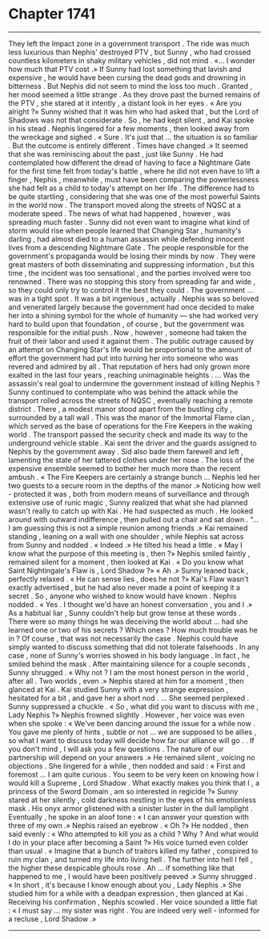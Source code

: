 
# Chapter 1741


---

They left the Impact zone in a government transport . The ride was much less luxurious than Nephis' destroyed PTV , but Sunny , who had crossed countless kilometers in shaky military vehicles , did not mind .
«… I wonder how much that PTV cost .»
If Sunny had lost something that lavish and expensive , he would have been cursing the dead gods and drowning in bitterness . But Nephis did not seem to mind the loss too much .
Granted , her mood seemed a little strange .
As they drove past the burned remains of the PTV , she stared at it intently , a distant look in her eyes .
« Are you alright ?»
Sunny wished that it was him who had asked that , but the Lord of Shadows was not that considerate . So , he had kept silent , and Kai spoke in his stead . Nephis lingered for a few moments , then looked away from the wreckage and sighed .
« Sure . It's just that … the situation is so familiar . But the outcome is entirely different . Times have changed .»
It seemed that she was reminiscing about the past , just like Sunny . He had contemplated how different the dread of having to face a Nightmare Gate for the first time felt from today's battle , where he did not even have to lift a finger , Nephis , meanwhile , must have been comparing the powerlessness she had felt as a child to today's attempt on her life .
The difference had to be quite startling , considering that she was one of the most powerful Saints in the world now .
The transport moved along the streets of NQSC at a moderate speed . The news of what had happened , however , was spreading much faster .
Sunny did not even want to imagine what kind of storm would rise when people learned that Changing Star , humanity's darling , had almost died to a human assassin while defending innocent lives from a descending Nightmare Gate .
The people responsible for the government's propaganda would be losing their minds by now . They were great masters of both disseminating and suppressing information , but this time , the incident was too sensational , and the parties involved were too renowned . There was no stopping this story from spreading far and wide , so they could only try to control it the best they could .
The government … was in a tight spot .
It was a bit ingenious , actually . Nephis was so beloved and venerated largely because the government had once decided to make her into a shining symbol for the whole of humanity — she had worked very hard to build upon that foundation , of course , but the government was responsible for the initial push .
Now , however , someone had taken the fruit of their labor and used it against them . The public outrage caused by an attempt on Changing Star's life would be proportional to the amount of effort the government had put into turning her into someone who was revered and admired by all .
That reputation of hers had only grown more exalted in the last four years , reaching unimaginable heights .
… Was the assassin's real goal to undermine the government instead of killing Nephis ?
Sunny continued to contemplate who was behind the attack while the transport rolled across the streets of NQSC , eventually reaching a remote district .
There , a modest manor stood apart from the bustling city , surrounded by a tall wall .
This was the manor of the Immortal Flame clan , which served as the base of operations for the Fire Keepers in the waking world .
The transport passed the security check and made its way to the underground vehicle stable . Kai sent the driver and the guards assigned to Nephis by the government away . Sid also bade them farewell and left , lamenting the state of her tattered clothes under her nose . The loss of the expensive ensemble seemed to bother her much more than the recent ambush .
« The Fire Keepers are certainly a strange bunch … Nephis led her two guests to a secure room in the depths of the manor .»
Noticing how well - protected it was , both from modern means of surveillance and through extensive use of runic magic , Sunny realized that what she had planned wasn't really to catch up with Kai .
He had suspected as much .
He looked around with outward indifference , then pulled out a chair and sat down .
“… I am guessing this is not a simple reunion among friends .»
Kai remained standing , leaning on a wall with one shoulder , while Nephis sat across from Sunny and nodded .
« Indeed .»
He tilted his head a little .
« May I know what the purpose of this meeting is , then ?»
Nephis smiled faintly , remained silent for a moment , then looked at Kai .
« Do you know what Saint Nightingale's Flaw is , Lord Shadow ?»
« Ah .»
Sunny leaned back , perfectly relaxed .
« He can sense lies , does he not ?»
Kai's Flaw wasn't exactly advertised , but he had also never made a point of keeping it a secret . So , anyone who wished to know would have known .
Nephis nodded .
« Yes . I thought we'd have an honest conversation , you and I .»
As a habitual liar , Sunny couldn't help but grow tense at these words . There were so many things he was deceiving the world about … had she learned one or two of his secrets ? Which ones ? How much trouble was he in ?
Of course , that was not necessarily the case . Nephis could have simply wanted to discuss something that did not tolerate falsehoods .
In any case , none of Sunny's worries showed in his body language .
In fact , he smiled behind the mask . After maintaining silence for a couple seconds , Sunny shrugged .
« Why not ? I am the most honest person in the world , after all . Two worlds , even .»
Nephis stared at him for a moment , then glanced at Kai .
Kai studied Sunny with a very strange expression , hesitated for a bit , and gave her a short nod .
… She seemed perplexed .
Sunny suppressed a chuckle .
« So , what did you want to discuss with me , Lady Nephis ?»
Nephis frowned slightly . However , her voice was even when she spoke :
« We've been dancing around the issue for a while now . You gave me plenty of hints , subtle or not … we are supposed to be allies , so what I want to discuss today will decide how far our alliance will go . . If you don't mind , I will ask you a few questions . The nature of our partnership will depend on your answers .»
He remained silent , voicing no objections .
She lingered for a while , then nodded and said :
« First and foremost … I am quite curious . You seem to be very keen on knowing how I would kill a Supreme , Lord Shadow . What exactly makes you think that I , a princess of the Sword Domain , am so interested in regicide ?»
Sunny stared at her silently , cold darkness nestling in the eyes of his emotionless mask . His onyx armor glistened with a sinister luster in the dull lamplight .
Eventually , he spoke in an aloof tone :
« I can answer your question with three of my own .»
Nephis raised an eyebrow .
« Oh ?»
He nodded , then said evenly :
« Who attempted to kill you as a child ? Why ? And what would I do in your place after becoming a Saint ?»
His voice turned even colder than usual .
« Imagine that a bunch of traitors killed my father , conspired to ruin my clan , and turned my life into living hell . The further into hell I fell , the higher these despicable ghouls rose . Ah … if something like that happened to me , I would have been positively peeved .»
Sunny shrugged .
« In short , it's because I know enough about you , Lady Nephis .»
She studied him for a while with a deadpan expression , then glanced at Kai . Receiving his confirmation , Nephis scowled .
Her voice sounded a little flat :
« I must say … my sister was right . You are indeed very well - informed for a recluse , Lord Shadow .»

---

